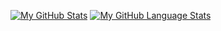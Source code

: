 [![My GitHub Stats](https://github-readme-stats.vercel.app/api/?username=husensofteng&count_private=true&theme=github_dark&showicons=true&hide=stars)]()
[![My GitHub Language Stats](https://github-readme-stats.vercel.app/api/top-langs/?username=husensofteng&langs_count=3&theme=github_dark&layout=compact)]()
